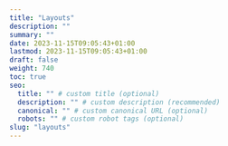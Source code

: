 ```yaml
---
title: "Layouts"
description: ""
summary: ""
date: 2023-11-15T09:05:43+01:00
lastmod: 2023-11-15T09:05:43+01:00
draft: false
weight: 740
toc: true
seo:
  title: "" # custom title (optional)
  description: "" # custom description (recommended)
  canonical: "" # custom canonical URL (optional)
  robots: "" # custom robot tags (optional)
slug: "layouts"
---
```

